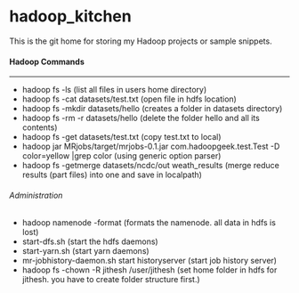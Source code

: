 hadoop_kitchen
==============

This is the git home for storing my Hadoop projects or sample snippets.

#### Hadoop Commands
---------------------

* hadoop fs -ls                     (list all files in users home directory)
* hadoop fs -cat datasets/test.txt  (open file in hdfs location)
* hadoop fs -mkdir datasets/hello   (creates a folder in datasets directory)
* hadoop fs -rm -r datasets/hello   (delete the folder hello and all its contents)
* hadoop fs -get datasets/test.txt  (copy test.txt to local)
* hadoop jar MRjobs/target/mrjobs-0.1.jar com.hadoopgeek.test.Test -D color=yellow |grep color (using generic option parser)
* hadoop fs -getmerge datasets/ncdc/out weath_results  (merge reduce results (part files) into one and save in localpath)

###### Administration

* hadoop  namenode  -format          	(formats the namenode. all data in hdfs is lost)
* start-dfs.sh                       			(start the hdfs daemons)
* start-yarn.sh                      			(start yarn daemons)
* mr-jobhistory-daemon.sh start historyserver (start job history server)
* hadoop fs -chown -R jithesh /user/jithesh  (set home folder in hdfs for jithesh. you have to create folder structure first.)




